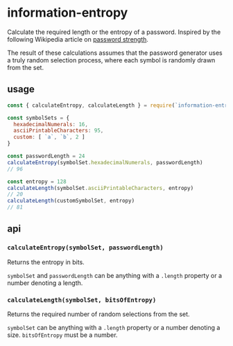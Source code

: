 # information-entropy

Calculate the required length or the entropy of a password. Inspired by the following Wikipedia article on [password strength](https://en.wikipedia.org/wiki/Password_strength).

The result of these calculations assumes that the password generator uses a truly random selection process, where each symbol is randomly drawn from the set.

## usage

```javascript
const { calculateEntropy, calculateLength } = require(`information-entropy`)

const symbolSets = {
  hexadecimalNumerals: 16,
  asciiPrintableCharacters: 95,
  custom: [ `a`, `b`, 2 ]
}

const passwordLength = 24
calculateEntropy(symbolSet.hexadecimalNumerals, passwordLength)
// 96

const entropy = 128
calculateLength(symbolSet.asciiPrintableCharacters, entropy)
// 20
calculateLength(customSymbolSet, entropy)
// 81
```

## api

### `calculateEntropy(symbolSet, passwordLength)`

Returns the entropy in bits.

`symbolSet` and `passwordLength` can be anything with a `.length` property or a number denoting a length.

### `calculateLength(symbolSet, bitsOfEntropy)`

Returns the required number of random selections from the set.

`symbolSet` can be anything with a `.length` property or a number denoting a size. `bitsOfEntropy` must be a number.
